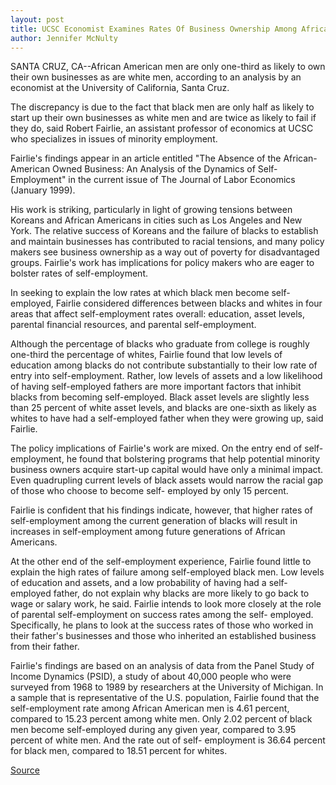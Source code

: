 ```yaml
---
layout: post
title: UCSC Economist Examines Rates Of Business Ownership Among African Americans
author: Jennifer McNulty
---	
```


SANTA CRUZ, CA--African American men are only one-third as likely to own their own businesses as are white men, according to an analysis by an economist at the University of California, Santa Cruz.

The discrepancy is due to the fact that black men are only half as likely to start up their own businesses as white men and are twice as likely to fail if they do, said Robert Fairlie, an assistant professor of economics at UCSC who specializes in issues of minority employment.

Fairlie's findings appear in an article entitled "The Absence of the African-American Owned Business: An Analysis of the Dynamics of Self- Employment" in the current issue of The Journal of Labor Economics (January 1999).

His work is striking, particularly in light of growing tensions between Koreans and African Americans in cities such as Los Angeles and New York. The relative success of Koreans and the failure of blacks to establish and maintain businesses has contributed to racial tensions, and many policy makers see business ownership as a way out of poverty for disadvantaged groups. Fairlie's work has implications for policy makers who are eager to bolster rates of self-employment.

In seeking to explain the low rates at which black men become self- employed, Fairlie considered differences between blacks and whites in four areas that affect self-employment rates overall: education, asset levels, parental financial resources, and parental self-employment.

Although the percentage of blacks who graduate from college is roughly one-third the percentage of whites, Fairlie found that low levels of education among blacks do not contribute substantially to their low rate of entry into self-employment. Rather, low levels of assets and a low likelihood of having self-employed fathers are more important factors that inhibit blacks from becoming self-employed. Black asset levels are slightly less than 25 percent of white asset levels, and blacks are one-sixth as likely as whites to have had a self-employed father when they were growing up, said Fairlie.

The policy implications of Fairlie's work are mixed. On the entry end of self-employment, he found that bolstering programs that help potential minority business owners acquire start-up capital would have only a minimal impact. Even quadrupling current levels of black assets would narrow the racial gap of those who choose to become self- employed by only 15 percent.

Fairlie is confident that his findings indicate, however, that higher rates of self-employment among the current generation of blacks will result in increases in self-employment among future generations of African Americans.

At the other end of the self-employment experience, Fairlie found little to explain the high rates of failure among self-employed black men. Low levels of education and assets, and a low probability of having had a self-employed father, do not explain why blacks are more likely to go back to wage or salary work, he said. Fairlie intends to look more closely at the role of parental self-employment on success rates among the self- employed. Specifically, he plans to look at the success rates of those who worked in their father's businesses and those who inherited an established business from their father.

Fairlie's findings are based on an analysis of data from the Panel Study of Income Dynamics (PSID), a study of about 40,000 people who were surveyed from 1968 to 1989 by researchers at the University of Michigan. In a sample that is representative of the U.S. population, Fairlie found that the self-employment rate among African American men is 4.61 percent, compared to 15.23 percent among white men. Only 2.02 percent of black men become self-employed during any given year, compared to 3.95 percent of white men. And the rate out of self- employment is 36.64 percent for black men, compared to 18.51 percent for whites.

[Source](http://www1.ucsc.edu/news_events/press_releases/archive/98-99/04-99/fairlie.htm "Permalink to Business ownership among African Americans")
